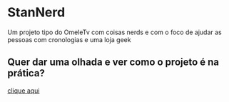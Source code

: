 # StanNerd
Um projeto tipo do OmeleTv com coisas nerds e com o foco de ajudar as pessoas com cronologias e uma loja geek

## Quer dar uma olhada e ver como o projeto é na prática?
<a href="https://invo36.github.io/StanNerd" target="_blank">clique aqui</a>
